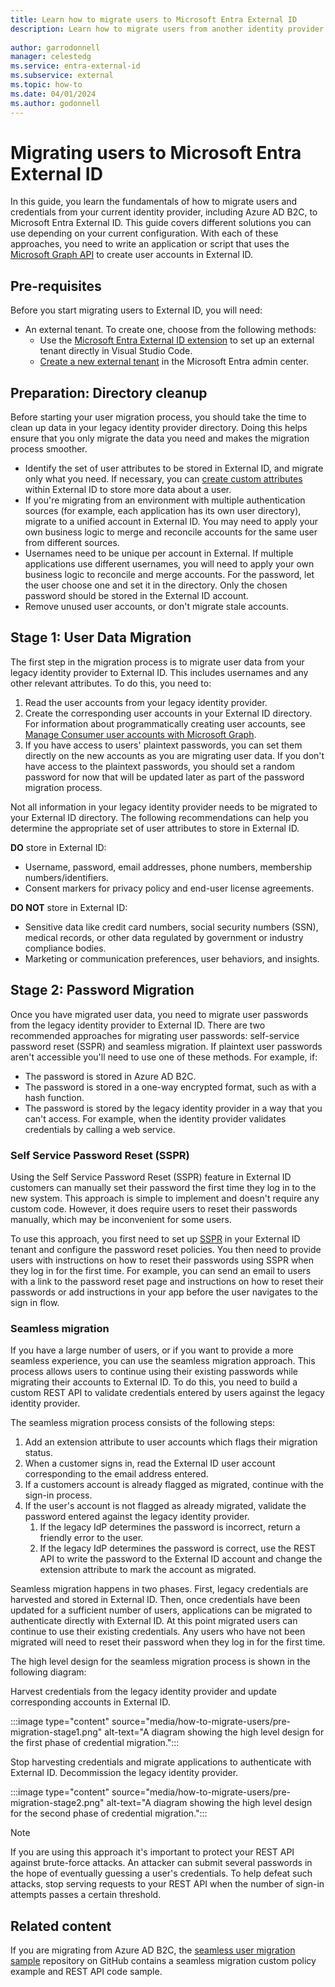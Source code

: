 ```yaml
---
title: Learn how to migrate users to Microsoft Entra External ID
description: Learn how to migrate users from another identity provider to Microsoft Entra External ID.
 
author: garrodonnell   
manager: celestedg
ms.service: entra-external-id
ms.subservice: external
ms.topic: how-to
ms.date: 04/01/2024
ms.author: godonnell
---
```


# Migrating users to Microsoft Entra External ID

In this guide, you learn the fundamentals of how to migrate users and credentials from your current identity provider, including Azure AD B2C, to Microsoft Entra External ID. This guide covers different solutions you can use depending on your current configuration. With each of these approaches, you need to write an application or script that uses the [Microsoft Graph API](/graph/api/resources/identity-network-access-overview) to create user accounts in External ID.

## Pre-requisites

Before you start migrating users to External ID, you will need:

- An external tenant. To create one, choose from the following methods:
  - Use the [Microsoft Entra External ID extension](https://aka.ms/ciamvscode/samples/marketplace) to set up an external tenant directly in Visual Studio Code.
  - [Create a new external tenant](how-to-create-external-tenant-portal.md) in the Microsoft Entra admin center.

## Preparation: Directory cleanup

Before starting your user migration process, you should take the time to clean up data in your legacy identity provider directory. Doing this helps ensure that you only migrate the data you need and makes the migration process smoother.

- Identify the set of user attributes to be stored in External ID, and migrate only what you need. If necessary, you can [create custom attributes](concept-user-attributes.md) within External ID to store more data about a user.
- If you're migrating from an environment with multiple authentication sources (for example, each application has its own user directory), migrate to a unified account in External ID. You may need to apply your own business logic to merge and reconcile accounts for the same user from different sources.
- Usernames need to be unique per account in External. If multiple applications use different usernames, you will need to apply your own business logic to reconcile and merge accounts. For the password, let the user choose one and set it in the directory. Only the chosen password should be stored in the External ID account.
- Remove unused user accounts, or don't migrate stale accounts.

## Stage 1: User Data Migration

The first step in the migration process is to migrate user data from your legacy identity provider to External ID. This includes usernames and any other relevant attributes. To do this, you need to:

1. Read the user accounts from your legacy identity provider. 
1. Create the corresponding user accounts in your External ID directory. For information about programmatically creating user accounts, see [Manage Consumer user accounts with Microsoft Graph](/graph/api/user-post-users?view=graph-rest-1.0&tabs=http#example-2-create-a-user-with-social-and-local-account-identities-in-azure-ad-b2c&preserve-view=true). 
1. If you have access to users' plaintext passwords, you can set them directly on the new accounts as you are migrating user data. If you don't have access to the plaintext passwords, you should set a random password for now that will be updated later as part of the password migration process. 

Not all information in your legacy identity provider needs to be migrated to your External ID directory. The following recommendations can help you determine the appropriate set of user attributes to store in External ID.

**DO** store in External ID:

- Username, password, email addresses, phone numbers, membership numbers/identifiers.
- Consent markers for privacy policy and end-user license agreements.

**DO NOT** store in External ID:

- Sensitive data like credit card numbers, social security numbers (SSN), medical records, or other data regulated by government or industry compliance bodies.
- Marketing or communication preferences, user behaviors, and insights.

## Stage 2: Password Migration

Once you have migrated user data, you need to migrate user passwords from the legacy identity provider to External ID. There are two recommended approaches for migrating user passwords: self-service password reset (SSPR) and seamless migration. If plaintext user passwords aren't accessible you'll need to use one of these methods. For example, if: 

- The password is stored in Azure AD B2C. 
- The password is stored in a one-way encrypted format, such as with a hash function. 
- The password is stored by the legacy identity provider in a way that you can't access. For example, when the identity provider validates credentials by calling a web service. 

### Self Service Password Reset (SSPR)

Using the Self Service Password Reset (SSPR) feature in External ID customers can manually set their password the first time they log in to the new system. This approach is simple to implement and doesn't require any custom code.  However, it does require users to reset their passwords manually, which may be inconvenient for some users.

To use this approach, you first need to set up [SSPR](how-to-enable-password-reset-customers.md) in your External ID tenant and configure the password reset policies. You then need to provide users with instructions on how to reset their passwords using SSPR when they log in for the first time. For example, you can send an email to users with a link to the password reset page and instructions on how to reset their passwords or add instructions in your app before the user navigates to the sign in flow.

### Seamless migration

If you have a large number of users, or if you want to provide a more seamless experience, you can use the seamless migration approach. This process allows users to continue using their existing passwords while migrating their accounts to External ID. To do this, you need to build a custom REST API to validate credentials entered by users against the legacy identity provider. 

The seamless migration process consists of the following steps:

1. Add an extension attribute to user accounts which flags their migration status. 
1. When a customer signs in, read the External ID user account corresponding to the email address entered. 
1. If a customers account is already flagged as migrated, continue with the sign-in process.
1. If the user's account is not flagged as already migrated, validate the password entered against the legacy identity provider. 
    1. If the legacy IdP determines the password is incorrect, return a friendly error to the user. 
    1. If the legacy IdP determines the password is correct, use the REST API to write the password to the External ID account and change the extension attribute to mark the account as migrated.

Seamless migration happens in two phases. First, legacy credentials are harvested and stored in External ID. Then, once credentials have been updated for a sufficient number of users, applications can be migrated to authenticate directly with External ID. At this point migrated users can continue to use their existing credentials. Any users who have not been migrated will need to reset their password when they log in for the first time.

The high level design for the seamless migration process is shown in the following diagram:

Harvest credentials from the legacy identity provider and update corresponding accounts in External ID.

:::image type="content" source="media/how-to-migrate-users/pre-migration-stage1.png" alt-text="A diagram showing the high level design for the first phase of credential migration.":::

Stop harvesting credentials and migrate applications to authenticate with External ID. Decommission the legacy identity provider.

:::image type="content" source="media/how-to-migrate-users/pre-migration-stage2.png" alt-text="A diagram showing the high level design for the second phase of credential migration.":::

> [!Note]
> If you are using this approach it's important to protect your REST API against brute-force attacks. An attacker can submit several passwords in the hope of eventually guessing a user's credentials. To help defeat such attacks, stop serving requests to your REST API when the number of sign-in attempts passes a certain threshold.

## Related content

If you are migrating from Azure AD B2C, the [seamless user migration sample](https://github.com/azure-ad-b2c/samples/tree/master/policies/migrate-to-entra-external-id-for-customers) repository on GitHub contains a seamless migration custom policy example and REST API code sample.
